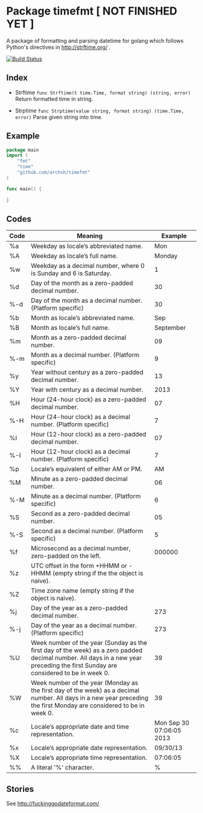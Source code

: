 Package timefmt [ NOT FINISHED YET ]
====================================
A package of formatting and parsing datetime for golang which follows Python's directives in http://strftime.org/ .

[![Build Status](https://travis-ci.org/archsh/timefmt.svg?branch=master)](https://travis-ci.org/archsh/timefmt)

Index
-----
* Strftime
    `func Strftime(t time.Time, format string) (string, error)`
    Return formatted time in string.

* Strptime
    `func Strptime(value string, format string) (time.Time, error)`
    Parse given string into time.

Example
-------
```go
package main
import (
    "fmt"
    "time"
    "github.com/archsh/timefmt"
)

func main() {
    
}
```
Codes
-----

| Code | Meaning | Example |
|------|---------|---------|
| %a	| Weekday as locale’s abbreviated name.	| Mon| 
| %A	| Weekday as locale’s full name.	| Monday| 
| %w	| Weekday as a decimal number, where 0 is Sunday and 6 is Saturday.	| 1| 
| %d	| Day of the month as a zero-padded decimal number.	| 30| 
| %-d	| Day of the month as a decimal number. (Platform specific)	| 30| 
| %b	| Month as locale’s abbreviated name.	| Sep| 
| %B	| Month as locale’s full name.	| September| 
| %m	| Month as a zero-padded decimal number.	| 09| 
| %-m	| Month as a decimal number. (Platform specific)	| 9| 
| %y	| Year without century as a zero-padded decimal number.	| 13| 
| %Y	| Year with century as a decimal number.	| 2013| 
| %H	| Hour (24-hour clock) as a zero-padded decimal number.	| 07| 
| %-H	| Hour (24-hour clock) as a decimal number. (Platform specific)	| 7| 
| %I	| Hour (12-hour clock) as a zero-padded decimal number.	| 07| 
| %-I	| Hour (12-hour clock) as a decimal number. (Platform specific)	| 7| 
| %p	| Locale’s equivalent of either AM or PM.	| AM| 
| %M	| Minute as a zero-padded decimal number.	| 06| 
| %-M	| Minute as a decimal number. (Platform specific)	| 6| 
| %S	| Second as a zero-padded decimal number.	| 05| 
| %-S	| Second as a decimal number. (Platform specific)	| 5| 
| %f	| Microsecond as a decimal number, zero-padded on the left.	| 000000| 
| %z	| UTC offset in the form +HHMM or -HHMM (empty string if the the object is naive).	| | 
| %Z	| Time zone name (empty string if the object is naive).	| | 
| %j	| Day of the year as a zero-padded decimal number.	| 273| 
| %-j	| Day of the year as a decimal number. (Platform specific)	| 273| 
| %U	| Week number of the year (Sunday as the first day of the week) as a zero padded decimal number. All days in a new year preceding the first Sunday are considered to be in week 0.	| 39| 
| %W	| Week number of the year (Monday as the first day of the week) as a decimal number. All days in a new year preceding the first Monday are considered to be in week 0.	| 39| 
| %c	| Locale’s appropriate date and time representation.	| Mon Sep 30 07:06:05 2013| 
| %x	| Locale’s appropriate date representation.	| 09/30/13| 
| %X	| Locale’s appropriate time representation.	| 07:06:05| 
| %%	| A literal '%' character.	| %| 

Stories
-------
See http://fuckinggodateformat.com/
